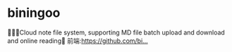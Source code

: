 # biningoo
🎉📗📝Cloud note file system, supporting MD file batch upload and download and online reading📌 前端:https://github.com/bi…
